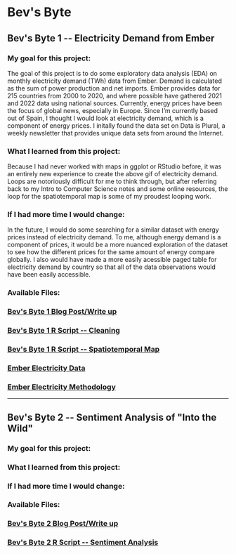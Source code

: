 # Bev's Byte
## Bev's Byte 1 -- Electricity Demand from Ember

### My goal for this project:
The goal of this project is to do some exploratory data analysis (EDA) on monthly electricity demand (TWh) data from Ember. Demand is calculated as the sum of power production and net imports. Ember provides data for 215 countries from 2000 to 2020, and where possible have gathered 2021 and 2022 data using national sources. Currently, energy prices have been the focus of global news, especially in Europe. Since I’m currently based out of Spain, I thought I would look at electricity demand, which is a component of energy prices. I initally found the data set on Data is Plural, a weekly newsletter that provides unique data sets from around the Internet. 

### What I learned from this project:
Because I had never worked with maps in ggplot or RStudio before, it was an entirely new experience to create the above gif of electricity demand. Loops are notoriously difficult for me to think through, but after referring back to my Intro to Computer Science notes and some online resources, the loop for the spatiotemporal map is some of my proudest looping work. 

### If I had more time I would change:
In the future, I would do some searching for a similar dataset with energy prices instead of electricity demand. To me, although energy demand is a component of prices, it would be a more nuanced exploration of the dataset to see how the different prices for the same amount of energy compare globally. I also would have made a more easily acessible paged table for electricity demand by country so that all of the data observations would have been easily accessible.

### Available Files: 
### [Bev's Byte 1 Blog Post/Write up](https://medium.com/@evelyn.martin/bevs-byte-1-monthly-electricity-demand-daf96eef4dad)
### [Bev's Byte 1 R Script -- Cleaning](https://github.com/emartin43/quick_byte_1/blob/1ade2416a977968bf14ccfa86c4a746a30f7189c/QuickByteCleaning.R)
### [Bev's Byte 1 R Script -- Spatiotemporal Map](https://github.com/emartin43/quick_byte_1/blob/1ade2416a977968bf14ccfa86c4a746a30f7189c/QuickByteSpatial.R)
### [Ember Electricity Data](https://ember-climate.org/data-catalogue/monthly-electricity-data/)
### [Ember Electricity Methodology](https://github.com/emartin43/quick_byte_1/blob/1ade2416a977968bf14ccfa86c4a746a30f7189c/Ember-Electricity-Data-Methodology.pdf)

------------------------------------------------


## Bev's Byte 2 -- Sentiment Analysis of "Into the Wild"

### My goal for this project:


### What I learned from this project:


### If I had more time I would change:


### Available Files: 
### [Bev's Byte 2 Blog Post/Write up]()
### [Bev's Byte 2 R Script -- Sentiment Analysis]()
